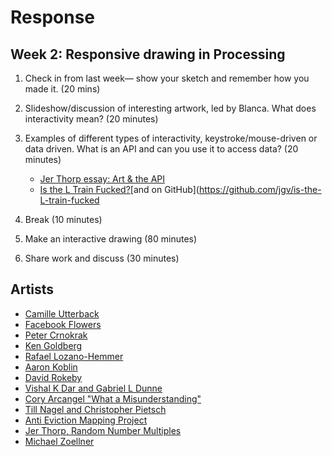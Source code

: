 # Response

## Week 2: Responsive drawing in Processing 

1. Check in from last week— show your sketch and remember how you made it. (20 mins)

2. Slideshow/discussion of interesting artwork, led by Blanca. What does interactivity mean? (20 minutes)

3. Examples of different types of interactivity, keystroke/mouse-driven or data driven. What is an API and can you use it to access data? (20 minutes)
    * [Jer Thorp essay: Art & the API](http://blog.blprnt.com/blog/blprnt/art-and-the-api)
    * [Is the L Train Fucked?](http://www.istheltrainfucked.com/)[and on GitHub](https://github.com/jgv/is-the-L-train-fucked

4. Break (10 minutes)

5. Make an interactive drawing (80 minutes)

6. Share work and discuss (30 minutes)


## Artists
* [Camille Utterback](http://camilleutterback.com/)
* [Facebook Flowers](http://stamen.com/work/facebook-flowers/)
* [Peter Crnokrak](http://www.petercrnokrak.com)
* [Ken Goldberg](https://boomcalifornia.com/2015/08/18/bloom/)
* [Rafael Lozano-Hemmer](http://www.lozano-hemmer.com)
* [Aaron Koblin](http://www.aaronkoblin.com/work/thesheepmarket/)
* [David Rokeby](http://www.davidrokeby.com/nchant.html)
* [Vishal K Dar and Gabriel L Dunne](https://vimeo.com/38492062)
* [Cory Arcangel "What a Misunderstanding"](http://www.what-a-misunderstanding.com/)
* [Till Nagel and Christopher Pietsch](https://uclab.fh-potsdam.de/cf/)
* [Anti Eviction Mapping Project](http://www.antievictionmap.com/)
* [Jer Thorp, Random Number Multiples](http://blog.blprnt.com/blog/blprnt/random-number-multiples)
* [Michael Zoellner](http://i.document.m05.de/2013/05/23/joy-divisions-unknown-pleasures-printed-in-3d/)
